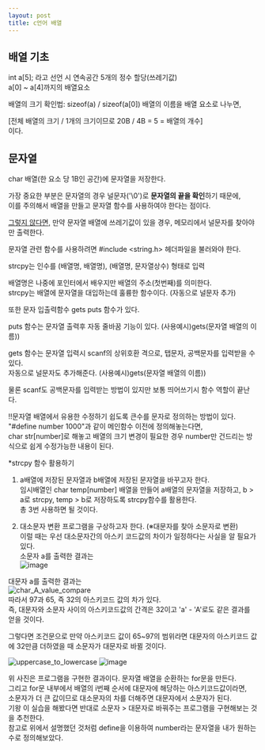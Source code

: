 ```yaml
---
layout: post
title: c언어 배열
---
```

<h2> 배열 기초 </h2>
int a[5]; 라고 선언 시 연속공간 5개의 정수 할당(쓰레기값)<br>
a[0] ~ a[4]까지의 배열요소

배열의 크기 확인법: sizeof(a) / sizeof(a[0]) 배열의 이름을 배열 요소로 나누면,

[전체 배열의 크기 / 1개의 크기이므로 20B / 4B = 5 = 배열의 개수]<br>
이다.

<h2> <b>문자열</b> </h2>
char 배열(한 요소 당 1B인 공간)에 문자열을 저장한다.

가장 중요한 부분은 문자열의 경우 널문자('\0')로 <b>문자열의 끝을 확인</b>하기 때문에,<br>
이를 주의해서 배열을 만들고 문자열 함수를 사용하여야 한다는 점이다.<br>

<u>그렇지 않다면,</u> 만약 문자열 배열에 쓰레기값이 있을 경우, 메모리에서 널문자를 찾아야만 출력한다.

문자열 관련 함수를 사용하려면 #include <string.h> 헤더파일을 불러와야 한다.

strcpy는 인수를 (배열명, 배열명), (배열명, 문자열상수) 형태로 입력

배열명은 나중에 포인터에서 배우지만 배열의 주소(첫번째)를 의미한다.<br>
strcpy는 배열에 문자열을 대입하는데 훌륭한 함수이다. (자동으로 널문자 추가)

또한 문자 입출력함수 gets puts 함수가 있다.

puts 함수는 문자열 출력후 자동 줄바꿈 기능이 있다. (사용예시)gets(문자열 배열의 이름))

gets 함수는 문자열 입력시 scanf의 상위호환 격으로, 탭문자, 공백문자를 입력받을 수 있다.<br>
자동으로 널문자도 추가해준다. (사용예시)gets(문자열 배열의 이름))

물론 scanf도 공백문자를 입력받는 방법이 있지만 보통 띄어쓰기시 함수 역할이 끝난다.

!!문자열 배열에서 유용한 수정하기 쉽도록 큰수를 문자로 정의하는 방법이 있다. <br>"#define number  1000"과 같이 메인함수 이전에 정의해놓는다면, <br>
char str[number]로 해놓고 배열의 크기 변경이 필요한 경우 number만 건드리는 방식으로 쉽게 수정가능한 내용이 된다.

*strcpy 함수 활용하기

1) a배열에 저장된 문자열과 b배열에 저장된 문자열을 바꾸고자 한다. <br>
임시배열인 char temp[number] 배열을 만들어 a배열의 문자열을 저장하고, b > a로 strcpy, temp > b로 저장하도록 strcpy함수를 활용한다.<br>
총 3번 사용하면 될 것이다.

2) 대소문자 변환 프로그램을 구상하고자 한다. (※대문자를 찾아 소문자로 변환)<br>
이럴 때는 우선 대소문자간의 아스키 코드값의 차이가 일정하다는 사실을 알 필요가 있다.<br>
소문자 a를 출력한 결과는 <br>
![image](https://github.com/vivid-gamez/vivid-gamez.github.io/assets/103167519/69c97212-59e7-4692-a461-67a357ceba8c)<br>

  대문자 a를 출력한 결과는 <br>
  ![char_A_value_compare](https://github.com/vivid-gamez/vivid-gamez.github.io/assets/103167519/046038fc-5d33-4f36-b196-35b3b6d89d86)<br>
  따라서 97과 65, 즉 32의 아스키코드 값의 차가 있다.<br>
  즉, 대문자와 소문자 사이의 아스키코드값의 간격은 32이고 'a' - 'A'로도 같은 결과를 얻을 것이다.

  그렇다면 조건문으로 만약 아스키코드 값이 65~97의 범위라면 대문자의 아스키코드 값에 32만큼 더하였을 때 소문자가 대문자로 바뀔 것이다.<br>

  ![uppercase_to_lowercase](https://github.com/vivid-gamez/vivid-gamez.github.io/assets/103167519/f0d683fc-00fa-4eca-ad01-2518fc4f67e4)
  ![image](https://github.com/vivid-gamez/vivid-gamez.github.io/assets/103167519/04d51636-cfc6-4ff3-8e74-eab3eb515c45)

위 사진은 프로그램을 구현한 결과이다. 문자열 배열을 순환하는 for문을 만든다.<br>
그리고 for문 내부에서 배열의 i번째 순서에 대문자에 해당하는 아스키코드값이라면,<br>
소문자가 더 큰 값이므로 대소문자의 차를 더해주면 대문자에서 소문자가 된다. <br>
기왕 이 실습을 해봤다면 반대로 소문자 > 대문자로 바꿔주는 프로그램을 구현해보는 것을 추천한다. <br>
참고로 위에서 설명했던 것처럼 define을 이용하여 number라는 문자열을 내가 원하는 수로 정의해보았다.






